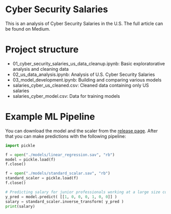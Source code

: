 # Cyber Security Salaries

This is an analysis of Cyber Security Salaries in the U.S. The full article can be found on Medium.

# Project structure
- 01_cyber_security_salaries_us_data_cleanup.ipynb: Basic exploratorative analysis and cleaning data
- 02_us_data_analysis.ipynb: Analysis of U.S. Cyber Security Salaries
- 03_model_development.ipynb: Building and comparing various models
- salaries_cyber_us_cleaned.csv: Cleaned data containing only US salaries
- salaries_cyber_model.csv: Data for training models

# Example ML Pipeline

You can download the model and the scaler from the [release page](https://github.com/Korkmatik/DataScience/releases/tag/v1). After that you can make predictions with the following pipeline:

```python
import pickle

f = open("./models/linear_regression.sav", "rb")
model = pickle.load(f)
f.close()

f = open("./models/standard_scalar.sav", "rb")
standard_scaler = pickle.load(f)
f.close()

# Predicting salary for junior professionals working at a large size company
y_pred = model.predict( [[1, 0, 0, 0, 1, 0, 0]] )
salary = standard_scaler.inverse_transform( y_pred )
print(salary)
```